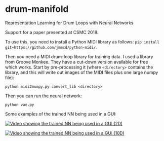 # drum-manifold
Representation Learning for Drum Loops with Neural Networks

Support for a paper presented at CSMC 2018.

To use this, you need to install a Python MIDI library as follows: `pip install git+https://github.com/jmmcd/python-midi/`.

Then you need a MIDI drum-loop library for training data. I used a library from Groove Monkee. They have a cut-down version available for free which works. Start by pre-processing it (where `<directory>` contains the library, and this will write out images of the MIDI files plus one large numpy file):

`python midi2numpy.py convert_lib <directory>`

Then you can run the neural network:

`python vae.py`


Some examples of the trained NN being used in a GUI: 

[![Video showing the trained NN being used in a GUI (2D)](https://img.youtube.com/vi/3kzbQI2LiOk/0.jpg)](https://www.youtube.com/watch?v=3kzbQI2LiOk)

[![Video showing the trained NN being used in a GUI (10D)](https://img.youtube.com/vi/7x4df0JhgQg/0.jpg)](https://www.youtube.com/watch?v=7x4df0JhgQg)
